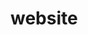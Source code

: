 # website

<!--

nodemon -e go,html,css,js,svg -x "dotenv go run ./development/build.go"

upload function with terraform
add github link/you are here?
add comments
add diagram
pure go dev mode

 -->
